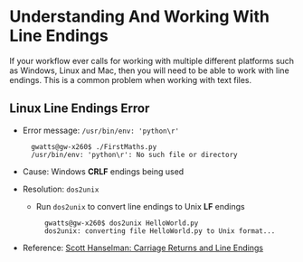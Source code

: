 # Understanding And Working With Line Endings

If your workflow ever calls for working with multiple different platforms such as Windows, Linux and Mac, then you will need to be able to work with line endings.  This is a common problem when working with text files.

## Linux Line Endings Error

- Error message: `/usr/bin/env: 'python\r'`

        gwatts@gw-x260$ ./FirstMaths.py
        /usr/bin/env: 'python\r': No such file or directory

- Cause: Windows **CRLF** endings being used
- Resolution: `dos2unix`
    - Run `dos2unix` to convert line endings to Unix **LF** endings

            gwatts@gw-x260$ dos2unix HelloWorld.py
            dos2unix: converting file HelloWorld.py to Unix format...

- Reference: [Scott Hanselman: Carriage Returns and Line Endings](https://www.hanselman.com/blog/carriage-returns-and-line-feeds-will-ultimately-bite-you-some-git-tips)
